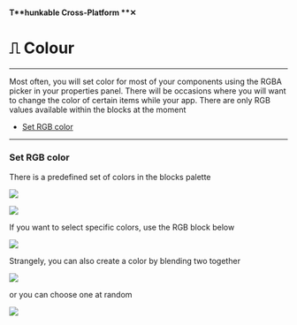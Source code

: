 #### T**hunkable Cross-Platform **✕

# ⎍ Colour

---

Most often, you will set color for most of your components using the RGBA picker in your properties panel. There will be occasions where you will want to change the color of certain items while your app. There are only RGB values available within the blocks at the moment

* [Set RGB color](#set-rgb-color)

---

### Set RGB color

There is a predefined set of colors in the blocks palette

![](/assets/blocks-color-✕-fig-1.png)

![](/assets/blocks-color-✕-fig-5.png)

If you want to select specific colors, use the RGB block below

![](/assets/blocks-color-✕-fig-3.png)

Strangely, you can also create a color by blending two together

![](/assets/blocks-color-✕-fig-4.png)

or you can choose one at random

![](/assets/blocks-color-✕-fig-2.png)

